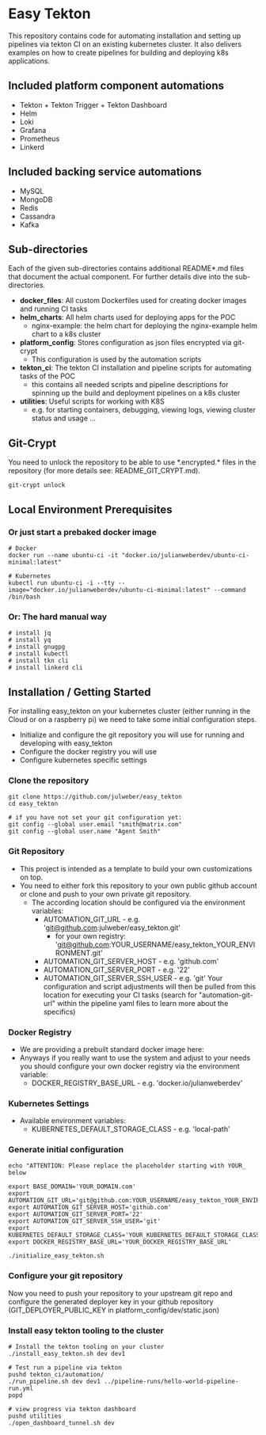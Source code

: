 # Easy Tekton

This repository contains code for automating installation and setting up pipelines via tekton CI on an existing kubernetes cluster.
It also delivers examples on how to create pipelines for building and deploying k8s applications.

## Included platform component automations
- Tekton + Tekton Trigger + Tekton Dashboard
- Helm
- Loki
- Grafana
- Prometheus
- Linkerd

## Included backing service automations
- MySQL
- MongoDB
- Redis
- Cassandra
- Kafka

## Sub-directories

Each of the given sub-directories contains additional README*.md files that document the actual component. For further details dive into the sub-directories.

- __docker_files__: All custom Dockerfiles used for creating docker images and running CI tasks
- __helm_charts__: All helm charts used for deploying apps for the POC
  - nginx-example: the helm chart for deploying the nginx-example helm chart to a k8s cluster
- __platform_config__: Stores configuration as json files encrypted via git-crypt
  - This configuration is used by the automation scripts
- __tekton_ci__: The tekton CI installation and pipeline scripts for automating tasks of the POC
  - this contains all needed scripts and pipeline descriptions for spinning up the build and deployment pipelines on a k8s cluster
- __utilities__: Useful scripts for working with K8S
  - e.g. for starting containers, debugging, viewing logs, viewing cluster status and usage ...

## Git-Crypt
You need to unlock the repository to be able to use \*.encrypted.\* files in the repository (for more details see: README_GIT_CRYPT.md).
```
git-crypt unlock
```

## Local Environment Prerequisites

### Or just start a prebaked docker image
```
# Docker
docker run --name ubuntu-ci -it "docker.io/julianweberdev/ubuntu-ci-minimal:latest"

# Kubernetes
kubectl run ubuntu-ci -i --tty --image="docker.io/julianweberdev/ubuntu-ci-minimal:latest" --command /bin/bash
```

### Or: The hard manual way
```
# install jq
# install yq
# install gnugpg
# install kubectl
# install tkn cli
# install linkerd cli
```

## Installation / Getting Started
For installing easy_tekton on your kubernetes cluster (either running in the Cloud or on a raspberry pi)
we need to take some initial configuration steps.
- Initialize and configure the git repository you will use for running and developing with easy_tekton
- Configure the docker registry you will use
- Configure kubernetes specific settings

### Clone the repository
```
git clone https://github.com/julweber/easy_tekton
cd easy_tekton

# if you have not set your git configuration yet:
git config --global user.email "smith@matrix.com"
git config --global user.name "Agent Smith"
```

### Git Repository
- This project is intended as a template to build your own customizations on top.
- You need to either fork this repository to your own public github account or clone and push to your own private git repository.
  - The according location should be configured via the environment variables:
    - AUTOMATION_GIT_URL - e.g. 'git@github.com:julweber/easy_tekton.git'
      - for your own registry: 'git@github.com:YOUR_USERNAME/easy_tekton_YOUR_ENVIRONMENT.git'
    - AUTOMATION_GIT_SERVER_HOST - e.g. 'github.com'
    - AUTOMATION_GIT_SERVER_PORT - e.g. '22'
    - AUTOMATION_GIT_SERVER_SSH_USER - e.g. 'git'
  Your configuration and script adjustments will then be pulled from this location for executing your CI tasks (search for "automation-git-url" within the pipeline yaml files to learn more about the specifics)

### Docker Registry
- We are providing a prebuilt standard docker image here:
- Anyways if you really want to use the system and adjust to your needs you should configure your own docker registry via the environment variable:
  - DOCKER_REGISTRY_BASE_URL - e.g. 'docker.io/julianweberdev'

### Kubernetes Settings
- Available environment variables:
  - KUBERNETES_DEFAULT_STORAGE_CLASS - e.g. 'local-path'

### Generate initial configuration
```
echo "ATTENTION: Please replace the placeholder starting with YOUR_ below

export BASE_DOMAIN='YOUR_DOMAIN.com'
export AUTOMATION_GIT_URL='git@github.com:YOUR_USERNAME/easy_tekton_YOUR_ENVIRONMENT.git'
export AUTOMATION_GIT_SERVER_HOST='github.com'
export AUTOMATION_GIT_SERVER_PORT='22'
export AUTOMATION_GIT_SERVER_SSH_USER='git'
export KUBERNETES_DEFAULT_STORAGE_CLASS='YOUR_KUBERNETES_DEFAULT_STORAGE_CLASS'
export DOCKER_REGISTRY_BASE_URL='YOUR_DOCKER_REGISTRY_BASE_URL'

./initialize_easy_tekton.sh

```

### Configure your git repository
Now you need to push your repository to your upstream git repo and configure the generated deployer key in your github repository (GIT_DEPLOYER_PUBLIC_KEY in platform_config/dev/static.json)

### Install easy tekton tooling to the cluster
```
# Install the tekton tooling on your cluster
./install_easy_tekton.sh dev dev1

# Test run a pipeline via tekton
pushd tekton_ci/automation/
./run_pipeline.sh dev dev1 ../pipeline-runs/hello-world-pipeline-run.yml
popd

# view progress via tekton dashboard
pushd utilities
./open_dashboard_tunnel.sh dev
```